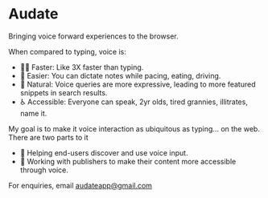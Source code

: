 # Audate

Bringing voice forward experiences to the browser.

When compared to typing, voice is:

* 🏃‍♀️ Faster: Like 3X faster than typing.
* 🍹 Easier: You can dictate notes while pacing, eating, driving.
* 👶 Natural: Voice queries are more expressive, leading to more featured snippets in search results.
* ♿ Accessible: Everyone can speak, 2yr olds, tired grannies, illitrates, name it.

My goal is to make it voice interaction as ubiquitous as typing... on the web. There are two parts to it
* 👥 Helping end-users discover and use voice input.
* 🏢 Working with publishers to make their content more accessible through voice. 


For enquiries, email audateapp@gmail.com
